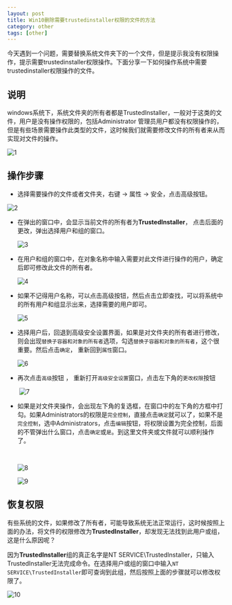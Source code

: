 ```yaml
---
layout: post
title: Win10删除需要trustedinstaller权限的文件的方法
category: other
tags: [other]
---
```


今天遇到一个问题，需要替换系统文件夹下的一个文件，但是提示我没有权限操作，提示需要trustedinstaller权限操作。下面分享一下如何操作系统中需要trustedinstaller权限操作的文件。

## 说明

windows系统下，系统文件夹的所有者都是TrustedInstaller，一般对于这类的文件，用户是没有操作权限的，包括Administrator 管理员用户都没有权限操作的，但是有些场景需要操作此类型的文件，这时候我们就需要修改文件的所有者来从而实现对文件的操作。

 ![1](https://ldmyown.github.io\assets\images\2019\win10\1.png)



## 操作步骤

- 选择需要操作的文件或者文件夹，右键 -> 属性 -> 安全，点击高级按钮。

 ![2](https://ldmyown.github.io\assets\images\2019\win10\2.png)



- 在弹出的窗口中，会显示当前文件的所有者为**TrustedInstaller**， 点击后面的更改，弹出选择用户和组的窗口。

    ![3](https://ldmyown.github.io\assets\images\2019\win10\3.png)



- 在用户和组的窗口中，在对象名称中输入需要对此文件进行操作的用户，确定后即可修改此文件的所有者。

   ![4](https://ldmyown.github.io\assets\images\2019\win10\4.png)


- 如果不记得用户名称，可以点击高级按钮，然后点击立即查找，可以将系统中的所有用户和组显示出来，选择需要的用户即可。

   ![5](https://ldmyown.github.io\assets\images\2019\win10\5.png)


- 选择用户后，回退到高级安全设置界面，如果是对文件夹的所有者进行修改，则会出现```替换子容器和对象的所有者```选项，勾选```替换子容器和对象的所有者```，这个很重要。然后点击```确定```， 重新回到```属性```窗口。

   ![6](https://ldmyown.github.io\assets\images\2019\win10\6.png)


- 再次点击```高级```按钮 ， 重新打开```高级安全设置```窗口，点击左下角的```更改权限```按钮

  ​ ![7](https://ldmyown.github.io\assets\images\2019\win10\7.png)

- 如果是对文件夹操作，会出现左下角的复选框，在窗口中的左下角的方框中打勾。如果Administrators的权限是```完全控制```，直接点击```确定```就可以了，如果不是```完全控制```，选中Administrators，点击```编辑```按钮，将权限设置为完全控制，后面的不管弹出什么窗口，点击```确定```或```是```。到这里文件夹或文件就可以顺利操作了。

  ​

  ![8](https://ldmyown.github.io\assets\images\2019\win10\8.png)

   ![9](https://ldmyown.github.io\assets\images\2019\win10\9.png)




## 恢复权限

有些系统的文件，如果修改了所有者，可能导致系统无法正常运行，这时候按照上面的办法，将文件的权限修改为**TrustedInstaller**，却发现无法找到此用户或组，这是什么原因呢？

因为**TrustedInstaller**组的真正名字是NT SERVICE\TrustedInstaller，只输入TrustedInstaller无法完成命令。在选择用户或组的窗口中输入```NT SERVICE\TrustedInstaller```即可查询到此组，然后按照上面的步骤就可以修改权限了。

 ![10](D:\code\itangel.github.io\assets\images\2019\win10\10.png)



